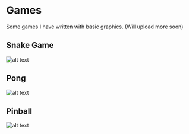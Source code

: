 # Games
Some games I have written with basic graphics. (Will upload more soon)

## Snake Game
![alt text](https://github.com/geeky-bit/Games_in_Java__Pinball-Pong/blob/master/Snake-game/snake-output.gif)

## Pong
![alt text](https://github.com/geeky-bit/Games_in_Java__Pinball-Pong-/blob/master/Arcade_game__Pong/pong-output.gif)

## Pinball
![alt text](https://github.com/geeky-bit/Games_in_Java__Pinball-Pong-/blob/master/Pinball_game/pinball-output.gif)
